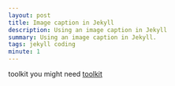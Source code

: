 ```yaml
---
layout: post
title: Image caption in Jekyll
description: Using an image caption in Jekyll
summary: Using an image caption in Jekyll.
tags: jekyll coding
minute: 1
---
```


toolkit you might need [toolkit](https://github.com/DominicBreuker/stego-toolkit)


